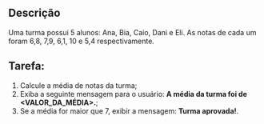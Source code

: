 ## Descrição
Uma turma possui 5 alunos: Ana, Bia, Caio, Dani e Eli. As notas de cada um foram 6,8, 7,9, 6,1, 10 e 5,4 respectivamente.

## Tarefa:
1. Calcule a média de notas da turma;
2. Exiba a seguinte mensagem para o usuário: **A média da turma foi de <VALOR_DA_MÉDIA>.**;
3. Se a média for maior que 7, exibir a mensagem: **Turma aprovada!**.